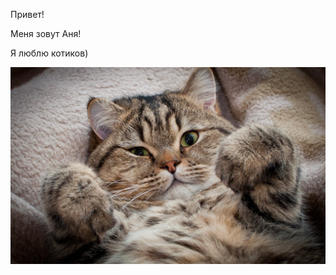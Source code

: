 Привет!

Меня зовут Аня!

Я люблю котиков)



![Милый котик](img/milyj-kotenok-s-podognutymi-lapkami.jpg)